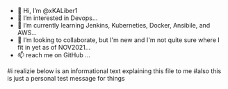 - 👋 Hi, I’m @xKALiber1
- 👀 I’m interested in Devops...
- 🌱 I’m currently learning Jenkins, Kuberneties, Docker, Ansibile, and AWS...
- 💞️ I’m looking to collaborate, but I'm new and I'm not quite sure where I fit in yet as of NOV2021...
- 📫 reach me on GitHub ...

#i realizie below is an informational text explaining this file to me
#also this is just a personal test message for things
<!---
xKALiber1/xKALiber1 is a ✨ special ✨ repository because its `README.md` (this file) appears on your GitHub profile.
You can click the Preview link to take a look at your changes.
--->
